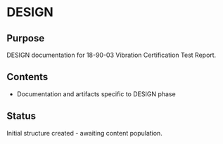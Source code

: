# DESIGN

## Purpose
DESIGN documentation for 18-90-03 Vibration Certification Test Report.

## Contents
- Documentation and artifacts specific to DESIGN phase

## Status
Initial structure created - awaiting content population.
